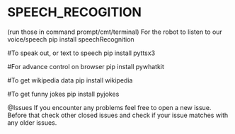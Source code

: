 # SPEECH_RECOGITION
(run those in command prompt/cmt/terminal) For the robot to listen to our voice/speech pip install speechRecognition

#To speak out, or text to speech pip install pyttsx3


#For advance control on browser pip install pywhatkit


#To get wikipedia data pip install wikipedia


#To get funny jokes pip install pyjokes

@Issues
If you encounter any problems feel free to open a new issue. Before that check other closed issues and check if your issue matches with any older issues.
